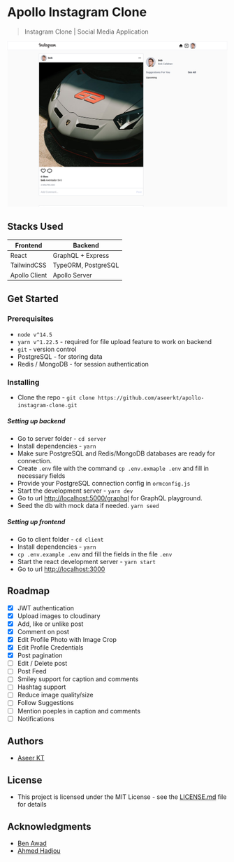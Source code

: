 # Apollo Instagram Clone

> Instagram Clone | Social Media Application

![Instagram Clone Screenshot](/instagram_clone.png)

## Stacks Used

| Frontend      | Backend             |
| ------------- | ------------------- |
| React         | GraphQL + Express   |
| TailwindCSS   | TypeORM, PostgreSQL |
| Apollo Client | Apollo Server       |

## Get Started

### Prerequisites

- `node v^14.5`
- `yarn v^1.22.5` - required for file upload feature to work on backend
- `git` - version control
- PostgreSQL - for storing data
- Redis / MongoDB - for session authentication

### Installing

- Clone the repo - `git clone https://github.com/aseerkt/apollo-instagram-clone.git`

##### Setting up backend

- Go to server folder - `cd server`
- Install dependencies - `yarn`
- Make sure PostgreSQL and Redis/MongoDB databases are ready for connection.
- Create `.env` file with the command `cp .env.exmaple .env` and fill in necessary fields
- Provide your PostgreSQL connection config in `ormconfig.js`
- Start the development server - `yarn dev`
- Go to url [http://localhost:5000/graphql](http://localhost:5000/graphql) for GraphQL playground.
- Seed the db with mock data if needed. `yarn seed`

##### Setting up frontend

- Go to client folder - `cd client`
- Install dependencies - `yarn`
- `cp .env.example .env` and fill the fields in the file `.env`
- Start the react development server - `yarn start`
- Go to url [http://localhost:3000](http://localhost:3000)

## Roadmap

- [x] JWT authentication
- [x] Upload images to cloudinary
- [x] Add, like or unlike post
- [x] Comment on post
- [x] Edit Profile Photo with Image Crop
- [x] Edit Profile Credentials
- [x] Post pagination
- [ ] Edit / Delete post
- [ ] Post Feed
- [ ] Smiley support for caption and comments
- [ ] Hashtag support
- [ ] Reduce image quality/size
- [ ] Follow Suggestions
- [ ] Mention poeples in caption and comments
- [ ] Notifications

## Authors

- [Aseer KT](https://github.com/aseerkt)

## License

- This project is licensed under the MIT License - see the [LICENSE.md](./LICENSE) file for details

## Acknowledgments

- [Ben Awad](https://github.com/benawad)
- [Ahmed Hadjou](https://github.com/hidjou)
